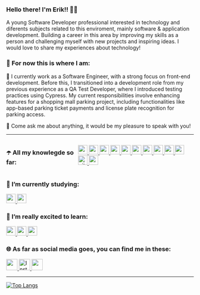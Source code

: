 ### Hello there! I'm Erik!! 👋😁

<p>A young Software Developer professional interested in technology and diferents subjects related to this enviroment, mainly software & application development. Building a career in this area by improving my skills as a person and challenging myself with new projects and inspiring ideas. I would love to share my experiences about technology!</p>
<h3>📌 For now this is where I am:</h3>
<p style="text-align: left;">🔭 I currently work as a Software Engineer, with a strong focus on front-end development. Before this, I transitioned into a development role from my previous experience as a QA Test Developer, where I introduced testing practices using Cypress. My current responsibilities involve enhancing features for a shopping mall parking project, including functionalities like app-based parking ticket payments and license plate recognition for parking access.</p>
<p style="text-align: left;">💬 Come ask me about anything, it would be my pleasure to speak with you!</p>
<hr>

<div style="display: flex; gap: 8;">
    
<h3 style="text-align: left;">☂️ All my knowlegde so far: </h3>
<p>
<a href="https://www.typescriptlang.org/">
    <img src="https://cdn.jsdelivr.net/gh/devicons/devicon/icons/typescript/typescript-original.svg" width="25" height="25"/>
</a>
<a href="https://nextjs.org/" target="_blank">
     <img src="https://cdn.jsdelivr.net/gh/devicons/devicon/icons/nextjs/nextjs-original.svg" width="25" height="25"/>
</a>
   <a href="https://reactjs.org/" target="_blank">
    <img src="https://cdn.jsdelivr.net/gh/devicons/devicon/icons/react/react-original.svg"  alt="react" width="25" height="25"/>
  </a>    
   <a href="https://styled-components.com/" target="_blank">
    <img src="https://cdn.worldvectorlogo.com/logos/styled-components-1.svg"  alt="react" width="25" height="25"/>
  </a>    
   <a href="https://tailwindcss.com/" target="_blank">
    <img src="https://res.cloudinary.com/arcjet-media/image/upload/v1608734952/z8hzeszc9eb3sp3vp3qc.jpg"  alt="react" width="25" height="25"/>
  </a>    
<a href="https://nodejs.org" target="_blank"> 
    <img src="https://cdn.jsdelivr.net/gh/devicons/devicon/icons/nodejs/nodejs-plain.svg" width="25" height="25"/> 
  </a>
  <a href="https://expressjs.com" target="_blank"> 
    <img src="https://cdn.jsdelivr.net/gh/devicons/devicon/icons/express/express-original.svg" alt="express" width="25" height="25"/>
  </a>
   <a href="https://www.sqlite.org/index.html" target="_blank">
   <img src="https://upload.wikimedia.org/wikipedia/commons/9/97/Sqlite-square-icon.svg" / width="25" height="25"/>
  </a>
 <a href="https://knexjs.org/" target="_blank">
   <img src="https://seeklogo.com/images/K/knexjs-logo-30104DC5C6-seeklogo.com.png?v=637829616460000000" / width="25" height="25"/>
  </a>
<a href="https://www.cypress.io/" target="_blank"> 
    <img src="https://miro.medium.com/max/364/0*JAWNOBEDxJLXxHUj.png" width="25" height="25"/>
  </a>
<a href="https://git-scm.com/" target="_blank"> 
    <img src="https://www.vectorlogo.zone/logos/git-scm/git-scm-icon.svg" alt="git" width="25" height="25"/> 
  </a>
    <a href="https://graphql.org/">
    <img src="https://cdn.jsdelivr.net/gh/devicons/devicon/icons/graphql/graphql-plain.svg" width="25" height="25"/>
  </a>
  <br>
  </p>
</div>
 <h3 style="text-align: left;">🌱 I’m currently studying:</h3>
 <a href="https://www.docker.com/" target="_blank">
   <img src="https://cdn.jsdelivr.net/gh/devicons/devicon/icons/docker/docker-plain-wordmark.svg"width="25" height="25"/> 
  </a>
  <a href="https://www.mongodb.com/" target="_blank">
   <img src="https://cdn.jsdelivr.net/gh/devicons/devicon/icons/mongodb/mongodb-original.svg"  width="25" height="25"/>
  </a>
  
<h3 style="text-align: left;">🎯 I’m really excited to learn: </h3>
 <a href="https://reactnative.dev/" target="_blank">
   <img src="https://raw.githubusercontent.com/kristerkari/react-native-svg-transformer/HEAD/images/react-native-logo.png" / width="25" height="25"/>
  </a>
  <a href="https://vuejs.org/">
    <img src="https://cdn.jsdelivr.net/gh/devicons/devicon/icons/vuejs/vuejs-original-wordmark.svg" width="25" height="25"/>
  </a>
  <a href="https://learn.microsoft.com/pt-br/dotnet/csharp/" target="_blank">
    <img src="https://cdn.jsdelivr.net/gh/devicons/devicon/icons/csharp/csharp-original.svg" width="25" height="25"/>
  </a>
<br>

<h3 style="text-align: left;">🌐 As far as social media goes, you can find me in these:</h3>

<p style="text-align: left;">
  <a href="https://www.linkedin.com/in/erik-oliveira-9aa589183/" target="blank" color="FFFFFF">
    <img src="https://cdn.jsdelivr.net/gh/devicons/devicon/icons/linkedin/linkedin-original.svg" height="30" width="30" />
  </a>
  <a href="https://instagram.com/eaoerik" target="blank" color="FFFFFF">
   <img src="https://cdn-icons-png.flaticon.com/512/2111/2111463.png" alt="Instagram logo 2516.svg" height="30" width="30" />   
  </a>
  <a href="mailto:ol.erik0107@gmail.com" target="blank" color="FFFFFF">
    <img style="text-align: center;" src="https://upload.wikimedia.org/wikipedia/commons/thumb/7/7e/Gmail_icon_%282020%29.svg/2560px-Gmail_icon_%282020%29.svg.png" height="30" width="30" />
    <br>
  </a>
   </p>
   <hr>

[![Top Langs](https://github-readme-stats.vercel.app/api/top-langs/?username=eriket0107)](https://github.com/anuraghazra/github-readme-stats)


